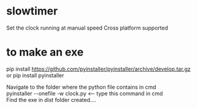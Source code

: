# slowtimer
Set the clock running at manual speed
Cross platform supported  
  
# to make an exe  
pip install https://github.com/pyinstaller/pyinstaller/archive/develop.tar.gz  
or pip install pyinstaller  
  
Navigate to the folder where the python file contains in cmd  
pyinstaller --onefile -w clock.py <-- type this command in cmd  
Find the exe in dist folder created....
